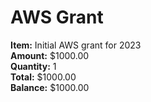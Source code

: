 # AWS Grant

**Item:** Initial AWS grant for 2023  
**Amount:** $1000.00  
**Quantity:** 1  
**Total:** $1000.00  
**Balance:** $1000.00  

